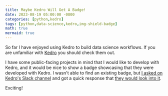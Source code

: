 ```yaml
---
title: Maybe Kedro Will Get A Badge!
date: 2023-08-19 05:00:00 -0800
categories: [python,kedro]
tags: [python,data-science,kedro,img-shield-badge]
math: true
mermaid: true
---
```


So far I have enjoyed using Kedro to build data science workflows. If you are unfamiliar with [Kedro](https://kedro.org/) you should check them out.

I have some public-facing projects in mind that I would like to develop with Kedro, and it would be nice to show a badge showcasing that they were developed with Kedro. I wasn't able to find an existing badge, but [I asked on Kedro's Slack channel](https://kedro-org.slack.com/archives/C03RKP2LW64/p1692416941176739) and got a quick response that [they would look into it](https://kedro-org.slack.com/archives/C03RKP2LW64/p1692438131032699?thread_ts=1692416941.176739&cid=C03RKP2LW64). 

Exciting!
